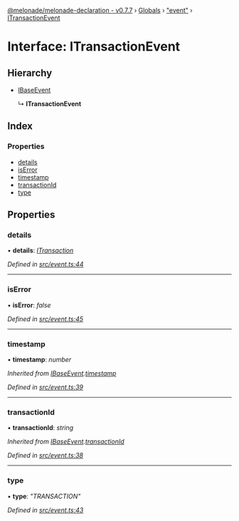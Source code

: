 [@melonade/melonade-declaration - v0.7.7](../README.md) › [Globals](../globals.md) › ["event"](../modules/_event_.md) › [ITransactionEvent](_event_.itransactionevent.md)

# Interface: ITransactionEvent

## Hierarchy

* [IBaseEvent](_event_.ibaseevent.md)

  ↳ **ITransactionEvent**

## Index

### Properties

* [details](_event_.itransactionevent.md#details)
* [isError](_event_.itransactionevent.md#iserror)
* [timestamp](_event_.itransactionevent.md#timestamp)
* [transactionId](_event_.itransactionevent.md#transactionid)
* [type](_event_.itransactionevent.md#type)

## Properties

###  details

• **details**: *[ITransaction](_transaction_.itransaction.md)*

*Defined in [src/event.ts:44](https://github.com/devit-tel/melonade-declaration/blob/43597e6/src/event.ts#L44)*

___

###  isError

• **isError**: *false*

*Defined in [src/event.ts:45](https://github.com/devit-tel/melonade-declaration/blob/43597e6/src/event.ts#L45)*

___

###  timestamp

• **timestamp**: *number*

*Inherited from [IBaseEvent](_event_.ibaseevent.md).[timestamp](_event_.ibaseevent.md#timestamp)*

*Defined in [src/event.ts:39](https://github.com/devit-tel/melonade-declaration/blob/43597e6/src/event.ts#L39)*

___

###  transactionId

• **transactionId**: *string*

*Inherited from [IBaseEvent](_event_.ibaseevent.md).[transactionId](_event_.ibaseevent.md#transactionid)*

*Defined in [src/event.ts:38](https://github.com/devit-tel/melonade-declaration/blob/43597e6/src/event.ts#L38)*

___

###  type

• **type**: *"TRANSACTION"*

*Defined in [src/event.ts:43](https://github.com/devit-tel/melonade-declaration/blob/43597e6/src/event.ts#L43)*
